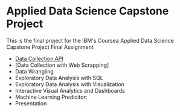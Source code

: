 # Applied Data Science Capstone Project

This is the final project for the IBM's Coursea Applied Data Science Capstone Project Final Assignment

* [Data Collection API](https://github.com/shansenromu/Data-Science/blob/main/Applied-Data-Science-Capstone/jupyter-labs-spacex-data-collection-api.ipynb)
* [Data Collection with Web Scrapping]
* Data Wrangling
* Exploratory Data Analysis with SQL
* Exploratory Data Analysis with Visualization
* Interactive Visual Analytics and Dashboards
* Machine Learning Prediciton
* Presentation
